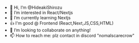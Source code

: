 - 👋 Hi, I’m @HideakiShirozu
- 👀 I’m interested in React/Nextjs
- 🌱 I’m currently learning Nextjs
- 👍 I'm good @ Frontend (React,Next,JS,CSS,HTML)
- 💞️ I’m looking to collaborate on anything!
- 📫 How to reach me: plz contact in discord "nomalscarecrow"

<!---
HideakiShirozu/HideakiShirozu is a ✨ special ✨ repository because its `README.md` (this file) appears on your GitHub profile.
You can click the Preview link to take a look at your changes.
--->
